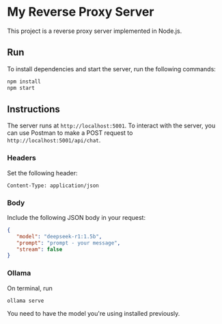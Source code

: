 # My Reverse Proxy Server

This project is a reverse proxy server implemented in Node.js.

## Run

To install dependencies and start the server, run the following commands:

```sh
npm install
npm start
```

## Instructions

The server runs at `http://localhost:5001`. To interact with the server, you can use Postman to make a POST request to `http://localhost:5001/api/chat`.

### Headers

Set the following header:

```
Content-Type: application/json
```

### Body

Include the following JSON body in your request:

```json
{
   "model": "deepseek-r1:1.5b",
   "prompt": "prompt - your message",
   "stream": false
} 
```

### Ollama

On terminal, run 
```sh
ollama serve
```

You need to have the model you're using installed previously.